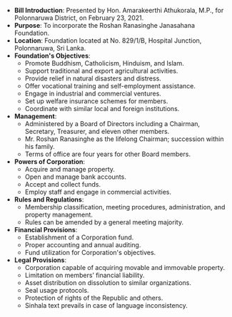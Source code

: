 - **Bill Introduction**: Presented by Hon. Amarakeerthi Athukorala, M.P., for Polonnaruwa District, on February 23, 2021.
- **Purpose**: To incorporate the Roshan Ranasinghe Janasahana Foundation.
- **Location**: Foundation located at No. 829/1/B, Hospital Junction, Polonnaruwa, Sri Lanka.
- **Foundation's Objectives**:
  - Promote Buddhism, Catholicism, Hinduism, and Islam.
  - Support traditional and export agricultural activities.
  - Provide relief in natural disasters and distress.
  - Offer vocational training and self-employment assistance.
  - Engage in industrial and commercial ventures.
  - Set up welfare insurance schemes for members.
  - Coordinate with similar local and foreign institutions.
- **Management**: 
  - Administered by a Board of Directors including a Chairman, Secretary, Treasurer, and eleven other members.
  - Mr. Roshan Ranasinghe as the lifelong Chairman; succession within his family.
  - Terms of office are four years for other Board members.
- **Powers of Corporation**: 
  - Acquire and manage property.
  - Open and manage bank accounts.
  - Accept and collect funds.
  - Employ staff and engage in commercial activities.
- **Rules and Regulations**:
  - Membership classification, meeting procedures, administration, and property management.
  - Rules can be amended by a general meeting majority.
- **Financial Provisions**:
  - Establishment of a Corporation fund.
  - Proper accounting and annual auditing.
  - Fund utilization for Corporation's objectives.
- **Legal Provisions**:
  - Corporation capable of acquiring movable and immovable property.
  - Limitation on members’ financial liability.
  - Asset distribution on dissolution to similar organizations.
  - Seal usage protocols.
  - Protection of rights of the Republic and others.
  - Sinhala text prevails in case of language inconsistency.